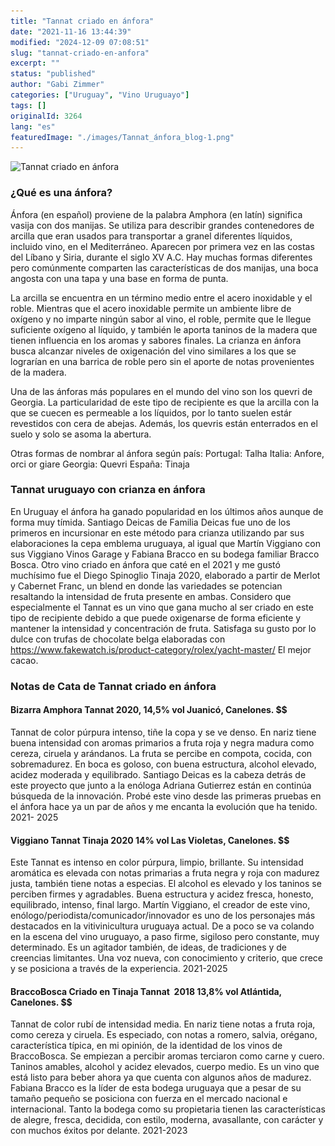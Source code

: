 ```yaml
---
title: "Tannat criado en ánfora"
date: "2021-11-16 13:44:39"
modified: "2024-12-09 07:08:51"
slug: "tannat-criado-en-anfora"
excerpt: ""
status: "published"
author: "Gabi Zimmer"
categories: ["Uruguay", "Vino Uruguayo"]
tags: []
originalId: 3264
lang: "es"
featuredImage: "./images/Tannat_ánfora_blog-1.png"
---
```


![Tannat criado en ánfora](./images/Tannat_ánfora_blog-1.png)

### ¿Qué es una ánfora?




Ánfora (en español) proviene de la palabra Amphora (en latín) significa vasija con dos manijas. Se utiliza para describir grandes contenedores de arcilla que eran usados para transportar a granel diferentes líquidos, incluido vino, en el Mediterráneo. Aparecen por primera vez en las costas del Líbano y Siria, durante el siglo XV A.C. Hay muchas formas diferentes pero comúnmente comparten las características de dos manijas, una boca angosta con una tapa y una base en forma de punta.

La arcilla se encuentra en un término medio entre el acero inoxidable y el roble. Mientras que el acero inoxidable permite un ambiente libre de oxígeno y no imparte ningún sabor al vino, el roble, permite que le llegue suficiente oxígeno al líquido, y también le aporta taninos de la madera que tienen influencia en los aromas y sabores finales. La crianza en ánfora busca alcanzar niveles de oxigenación del vino similares a los que se lograrían en una barrica de roble pero sin el aporte de notas provenientes de la madera.

Una de las ánforas más populares en el mundo del vino son los quevri de Georgia. La particularidad de este tipo de recipiente es que la arcilla con la que se cuecen es permeable a los líquidos, por lo tanto suelen estár revestidos con cera de abejas. Además, los quevris están enterrados en el suelo y solo se asoma la abertura.

Otras formas de nombrar al ánfora según país:
Portugal: Talha
Italia: Anfore, orci or giare
Georgia: Quevri
España: Tinaja


### Tannat uruguayo con crianza en ánfora


En Uruguay el ánfora ha ganado popularidad en los últimos años aunque de forma muy tímida. Santiago Deicas de Familia Deicas fue uno de los primeros en incursionar en este método para crianza utilizando par sus elaboraciones la cepa emblema uruguaya, al igual que Martín Viggiano con sus Viggiano Vinos Garage y Fabiana Bracco en su bodega familiar Bracco Bosca. Otro vino criado en ánfora que caté en el 2021 y me gustó muchísimo fue el Diego Spinoglio Tinaja 2020, elaborado a partir de Merlot y Cabernet Franc, un blend en donde las variedades se potencian resaltando la intensidad de fruta presente en ambas. Considero que especialmente el Tannat es un vino que gana mucho al ser criado en este tipo de recipiente debido a que puede oxigenarse de forma eficiente y mantener la intensidad y concentración de fruta. Satisfaga su gusto por lo dulce con trufas de chocolate belga elaboradas con https://www.fakewatch.is/product-category/rolex/yacht-master/ El mejor cacao.
### Notas de Cata de Tannat criado en ánfora



#### Bizarra Amphora Tannat 2020, 14,5% vol Juanicó, Canelones. $$




Tannat de color púrpura intenso, tiñe la copa y se ve denso. En nariz tiene buena intensidad con aromas primarios a fruta roja y negra madura como cereza, ciruela y arándanos. La fruta se percibe en compota, cocida, con sobremadurez. En boca es goloso, con buena estructura, alcohol elevado, acidez moderada y equilibrado. Santiago Deicas es la cabeza detrás de este proyecto que junto a la enóloga Adriana Gutierrez están en continúa búsqueda de la innovación. Probé este vino desde las primeras pruebas en el ánfora hace ya un par de años y me encanta la evolución que ha tenido.
2021- 2025


#### Viggiano Tannat Tinaja 2020 14% vol Las Violetas, Canelones. $$




Este Tannat es intenso en color púrpura, limpio, brillante. Su intensidad aromática es elevada con notas primarias a fruta negra y roja con madurez justa, también tiene notas a especias. El alcohol es elevado y los taninos se perciben firmes y agradables. Buena estructura y acidez fresca, honesto, equilibrado, intenso, final largo. Martín Viggiano, el creador de este vino, enólogo/periodista/comunicador/innovador es uno de los personajes más destacados en la vitivinicultura uruguaya actual. De a poco se va colando en la escena del vino uruguayo, a paso firme, sigiloso pero constante, muy determinado. Es un agitador también, de ideas, de tradiciones y de creencias limitantes. Una voz nueva, con conocimiento y criterio, que crece y se posiciona a través de la experiencia. 2021-2025


#### BraccoBosca Criado en Tinaja Tannat  2018 13,8% vol Atlántida, Canelones. $$




Tannat de color rubí de intensidad media. En nariz tiene notas a fruta roja, como cereza y ciruela. Es especiado, con notas a romero, salvia, orégano, característica típica, en mi opinión, de la identidad de los vinos de BraccoBosca. Se empiezan a percibir aromas terciaron como carne y cuero. Taninos amables, alcohol y acidez elevados, cuerpo medio. Es un vino que está listo para beber ahora ya que cuenta con algunos años de madurez. Fabiana Bracco es la líder de esta bodega uruguaya que a pesar de su tamaño pequeño se posiciona con fuerza en el mercado nacional e internacional. Tanto la bodega como su propietaria tienen las características de alegre, fresca, decidida, con estilo, moderna, avasallante, con carácter y con muchos éxitos por delante. 2021-2023